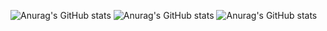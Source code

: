 ![Anurag's GitHub stats](https://github-readme-stats.vercel.app/api?username=futirstanjo) ![Anurag's GitHub stats](https://github-readme-stats.vercel.app/api?username=futirstanjo&count_private=true)
![Anurag's GitHub stats](https://github-readme-stats.vercel.app/api?username=futirstanjo&hide=contribs,prs)

<!--
**futirstanjo/futirstanjo** is a ✨ _special_ ✨ repository because its `README.md` (this file) appears on your GitHub profile.

Here are some ideas to get you started:

- 🔭 I’m currently working on ...
- 🌱 I’m currently learning ...
- 👯 I’m looking to collaborate on ...
- 🤔 I’m looking for help with ...
- 💬 Ask me about ...
- 📫 How to reach me: ...
- 😄 Pronouns: ...
- ⚡ Fun fact: ...
-->
